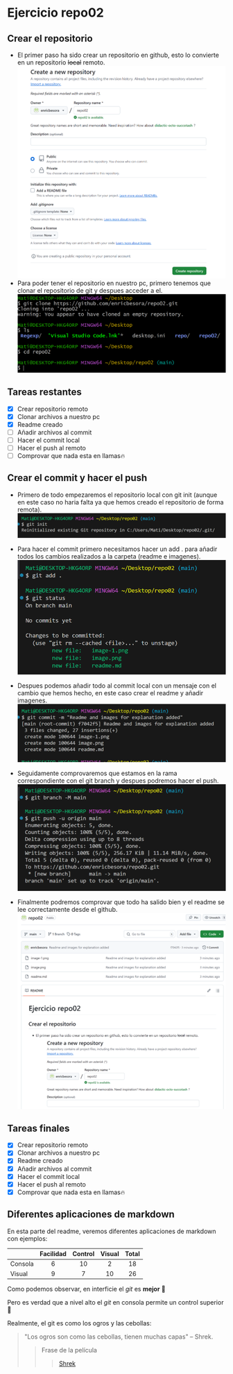 # Ejercicio repo02

## Crear el repositorio
- El primer paso ha sido crear un repositorio en github, esto lo convierte en un repositorio ~~local~~ remoto.
![alt text](image.png)
- Para poder tener el repositorio en nuestro pc, primero tenemos que clonar el repositorio de git y despues acceder a el.
![alt text](image-1.png)

## Tareas restantes
- [x] Crear repositorio remoto
- [x] Clonar archivos a nuestro pc
- [x] Readme creado
- [ ] Añadir archivos al commit
- [ ] Hacer el commit local
- [ ] Hacer el push al remoto
- [ ] Comprovar que nada esta en llamas🔥

## Crear el commit y hacer el push

- Primero de todo empezaremos el repositorio local con git init (aunque en este caso no haria falta ya que hemos creado el repositorio de forma remota).
    ![alt text](image-2.png)

- Para hacer el commit primero necesitamos hacer un add . para añadir todos los cambios realizados a la carpeta (readme e imagenes).
    ![alt text](image-3.png)

- Despues podemos añadir todo al commit local con un mensaje con el cambio que hemos hecho, en este caso crear el readme y añadir imagenes.
    ![alt text](image-4.png)

- Seguidamente comprovaremos que estamos en la rama correspondiente con el git branch y despues podremos hacer el push.
    ![alt text](image-5.png)

- Finalmente podremos comprovar que todo ha salido bien y el readme se lee correctamente desde el github. 
    ![alt text](image-6.png)

## Tareas finales
- [x] Crear repositorio remoto
- [x] Clonar archivos a nuestro pc
- [x] Readme creado
- [x] Añadir archivos al commit
- [x] Hacer el commit local
- [x] Hacer el push al remoto
- [x] Comprovar que nada esta en llamas🔥

## Diferentes aplicaciones de markdown

En esta parte del readme, veremos diferentes aplicaciones de markdown con ejemplos:

| |Facilidad | Control| Visual  | Total |
|:--- |:----: |:----:| :----:| :----: |
| Consola| 6 | 10 | 2  | 18|
| Visual| 9 | 7 | 10  | 26 |

Como podemos observar, en interficie el *git* es **mejor** 🤯

Pero es verdad que a nivel alto el *git* en consola permite un control superior 🤔

Realmente, el git es como los ogros y las cebollas:

>"Los ogros son como las cebollas, tienen muchas capas" – Shrek.
>>Frase de la película
>>> [Shrek](https://www.imdb.com/title/tt0126029/ "La 2 es la mejor")

